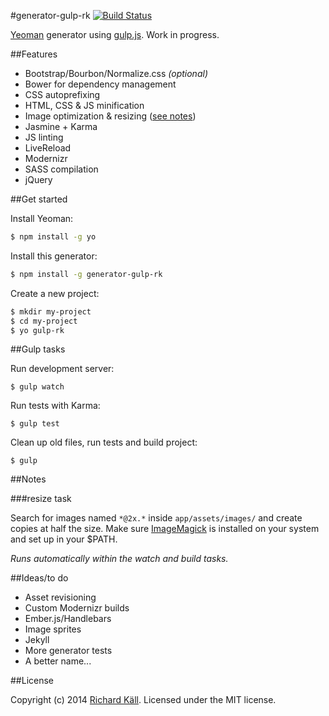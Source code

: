 #generator-gulp-rk [![Build Status](https://secure.travis-ci.org/richardkall/generator-gulp-rk.png?branch=master)](https://travis-ci.org/richardkall/generator-gulp-rk)

[Yeoman](http://yeoman.io) generator using [gulp.js](http://gulpjs.com). Work in progress.

##Features
- Bootstrap/Bourbon/Normalize.css _(optional)_
- Bower for dependency management
- CSS autoprefixing
- HTML, CSS & JS minification
- Image optimization & resizing ([see notes](#resize-task))
- Jasmine + Karma
- JS linting
- LiveReload
- Modernizr
- SASS compilation
- jQuery

##Get started

Install Yeoman:

```bash
$ npm install -g yo
```

Install this generator:

```bash
$ npm install -g generator-gulp-rk
```

Create a new project:

```bash
$ mkdir my-project
$ cd my-project
$ yo gulp-rk
```

##Gulp tasks

Run development server:

```
$ gulp watch
```

Run tests with Karma:

```
$ gulp test
```

Clean up old files, run tests and build project:

```
$ gulp
```

##Notes

###resize task

Search for images named `*@2x.*` inside `app/assets/images/` and create copies at half the size. Make sure [ImageMagick](http://www.imagemagick.org/) is installed on your system and set up in your $PATH.

*Runs automatically within the watch and build tasks.*

##Ideas/to do
- Asset revisioning
- Custom Modernizr builds
- Ember.js/Handlebars
- Image sprites
- Jekyll
- More generator tests
- A better name...

##License

Copyright (c) 2014 [Richard Käll](http://richardkall.se). Licensed under the MIT license.

